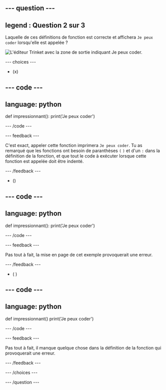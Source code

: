 
--- question ---
---
legend : Question 2 sur 3
---

Laquelle de ces définitions de fonction est correcte et affichera `Je peux coder` lorsqu'elle est appelée ?

![L'éditeur Trinket avec la zone de sortie indiquant <code>Je peux coder</code>.](images/quiz2.png)

--- choices ---

- (x)

--- code ---
---
language: python
---

def impressionnant(): print('Je peux coder')

--- /code ---

 --- feedback ---

C'est exact, appeler cette fonction imprimera `Je peux coder`. Tu as remarqué que les fonctions ont besoin de paranthèses `(` `)` et d'un `:` dans la définition de la fonction, et que tout le code à exécuter lorsque cette fonction est appelée doit être indenté.

 --- /feedback ---

- ()

--- code ---
---
language: python
---

def impressionnant(): print('Je peux coder')

--- /code ---

 --- feedback ---

 Pas tout à fait, la mise en page de cet exemple provoquerait une erreur.

 --- /feedback ---

- ( )

--- code ---
---
language: python
---

def impressionnant() print('Je peux coder')

--- /code ---

 --- feedback ---

Pas tout à fait, il manque quelque chose dans la définition de la fonction qui provoquerait une erreur.

 --- /feedback ---

--- /choices ---

--- /question ---
